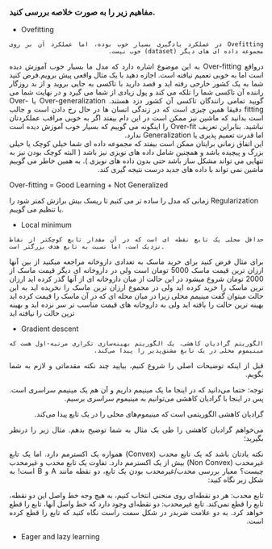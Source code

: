 ### مفاهیم زیر را به صورت خلاصه بررسی کنید.

- Ovefitting <br/>
<div dir="rtl" align="justify">
  
```
Ovefitting در عملکرد یادگیری بسیار خوب بوده، اما عملکرد آن بر روی مجموعه داده ای های دیگر (dataset) خوب نیست. 
```
  درواقع Over-fitting به این موضوع اشاره دارد که مدل ما بسیار خوب آموزش دیده است اما به خوبی تعمیم نیافته است. اجازه دهید با یک مثال واقعی پیش برویم.فرض کنید شما به یک کشور خارجی رفته اید و قصد دارید با تاکسی به جایی بروید و از بد روزگار راننده آن تاکسی شما را تلکه می کند و پول زیادی از شما می گیرد و در نهایت شما می گویید تمامی رانندگان تاکسی آن کشور دزد هستند. Over-generalization یا Over-fitting دقیقا همین چیزی است که در زندگی انسان ها در حال رخ دادن است و جالب است بدانید که ماشین نیز ممکن است در این دام بیفتد اگر به خوبی مراقب عملکردتان نباشید. بنابراین تعریف Over-fit را اینگونه می گوییم که بسیار خوب آموزش دیده است اما قدرت تعمیم پذیری یا Generalization ندارد.
  <br/>
  این اتفاق زمانی برایتان ممکن است بیفتد که مجموعه داده ای شما خیلی کوچک یا خیلی بزرگ و پیچیده باشد و همچنین شامل داده های نویزی نیز باشد ( البته کوچک بودن نیز به تنهایی می تواند مشکل ساز باشد حتی بدون داده های نویزی ). به همین خاطر می گوییم ماشین نمی تواند با داده های جدید درست نتیجه گیری کند.
</div>
Over-fitting = Good Learning + Not Generalized

زمانی که مدل را ساده تر می کنیم تا ریسک بیش برازش کمتر شود را Regularization یا تنظیم می گوییم.

- Local minimum
<div rtl="rtl" align="justify">
  
```
حداقل محلی یک تابع نقطه ای است که در آن مقدار تابع کوچکتر از نقاط نزدیک است، اما نسبت به تابع هدف بزرگتر است.
```
  برای مثال فرض کنید برای خرید ماسک به تعدادی داروخانه مراجعه میکنید از بین آنها ارزان ترین قیمت ماسک 5000 تومان است ولی  در داروخانه ای دیگر قیمت ماسک از 2000 تومان شروع میشود در این حالت از میان داروخانه ای از آنها گذر کرده اید ارزان ترین ماسک را خرید کرده اید ولی در مجموع ارزان ترین ماسک را نخریده اید به این حالت میتوان گفت مینیمم محلی زیرا در میان محله  ای که در آن ماسک را قیمت کرده اید بهینه ترین حالت را یافته اید ولی به داروخانه های قیمت مناسب تر سر نزده اید و بهینه ترین حالت را نیافته اید  

</div>


- Gradient descent

<div dir="rtl" align="justify">

```
الگوریتم گرادیان کاهشی، یک الگوریتم بهینه‌سازی تکراری مرتبه-اول هست که مینیموم محلی در یک تابع مشتق‌پذیر را پیدا می‌کند.
```
  
  قبل از اینکه توضیحات اصلی را شروع کنیم، بیایید چند نکته مقدماتی و لازم به شما بگویم.

توجه: حتما می‌دانید که در اینجا ما یک مینیمم داریم و آن هم یک مینیمم سراسری است. پس در اینجا با گرادیان کاهشی می‌توانیم به مینیموم سراسری برسیم.
  
گرادیان کاهشی الگوریتمی است که مینیموم‌های محلی را در یک تابع پیدا می‌کند.

می‌خواهم گرادیان کاهشی را طی یک مثال به شما توضیح بدهم. مثال زیر را درنظر بگیرید؛

  
  نکته یادتان باشد که یک تابع محدب (Convex) همواره یک اکسترمم دارد. اما یک تابع غیرمحدب (Non Convex) بیش از یک اکسترمم دارد. تفاوت یک تابع محدب و غیرمحدب چیست؟ معیار بررسی محدب/غیرمحدب بودن یک تابع، دو نقطه مانند A و B است! به شکل زیر نگاه کنید:

تابع محدب: هر دو نقطه‌ای روی منحنی انتخاب کنیم، به هیچ وجه خط واصل این دو نقطه، تابع را قطع نمی‌کند.
تابع غیرمحدب: دو نقطه‌ای وجود دارد که خط واصل آنها، تابع را قطع خواهد کرد. به دو علامت ضربدر در شکل سمت راست نگاه کنید که تابع را قطع کرده است.
</div>

- Eager and lazy learning
